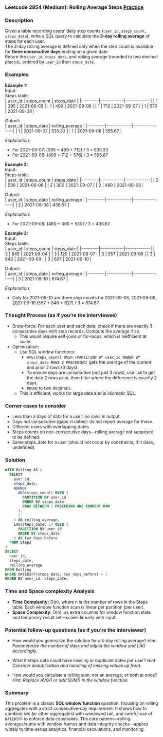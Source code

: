 ### Leetcode 2854 (Medium): Rolling Average Steps [Practice](https://leetcode.com/problems/rolling-average-steps)

### Description  
Given a table recording users’ daily step counts (`user_id`, `steps_count`, `steps_date`), write a SQL query to calculate the **3-day rolling average** of steps for each user.  
The 3-day rolling average is defined only when the step count is available for **three consecutive days** ending on a given date.  
Return the `user_id`, `steps_date`, and rolling average (rounded to two decimal places), ordered by `user_id` then `steps_date`.

### Examples  

**Example 1:**  
Input:  
Steps table:  
| user_id | steps_count | steps_date  |
|---------|------------|-------------|
| 1       | 395        | 2021-09-05  |
| 1       | 499        | 2021-09-06  |
| 1       | 712        | 2021-09-07  |
| 1       | 576        | 2021-09-08  |

Output:  
| user_id | steps_date  | rolling_average |
|---------|-------------|----------------|
| 1       | 2021-09-07  | 535.33         |
| 1       | 2021-09-08  | 595.67         |

*Explanation:*
- For 2021-09-07: (395 + 499 + 712) / 3 = 535.33
- For 2021-09-08: (499 + 712 + 576) / 3 = 595.67

**Example 2:**  
Input:  
Steps table:  
| user_id | steps_count | steps_date  |
|---------|------------|-------------|
| 2       | 530        | 2021-09-08  |
| 2       | 300        | 2021-09-07  |
| 2       | 480        | 2021-09-06  |

Output:  
| user_id | steps_date  | rolling_average |
|---------|-------------|----------------|
| 2       | 2021-09-08  | 436.67         |

*Explanation:*
- For 2021-09-08: (480 + 300 + 530) / 3 = 436.67

**Example 3:**  
Input:  
Steps table:  
| user_id | steps_count | steps_date  |
|---------|------------|-------------|
| 3       | 945        | 2021-09-04  |
| 3       | 120        | 2021-09-07  |
| 3       | 557        | 2021-09-08  |
| 3       | 840        | 2021-09-09  |
| 3       | 627        | 2021-09-10  |

Output:  
| user_id | steps_date  | rolling_average |
|---------|-------------|----------------|
| 3       | 2021-09-10  | 674.67         |

*Explanation:*
- Only for 2021-09-10 are there step counts for 2021-09-08, 2021-09-09, 2021-09-10 (557 + 840 + 627) / 3 = 674.67


### Thought Process (as if you’re the interviewee)  
- Brute-force: For each user and each date, check if there are exactly 3 consecutive days with step records. Compute the average if so.  
  - This would require self-joins or for-loops, which is inefficient at scale.
- Optimization:  
  - Use SQL window functions:
    - `AVG(steps_count) OVER (PARTITION BY user_id ORDER BY steps_date ROWS 2 PRECEDING)` gets the average of the current and prior 2 rows (3 days).
    - To ensure days are consecutive (not just 3 rows), use `LAG` to get the date 2 rows prior, then filter where the difference is exactly 2 days.
    - `ROUND` to two decimals.
  - This is efficient; works for large data and is idiomatic SQL.

### Corner cases to consider  
- Less than 3 days of data for a user: no rows in output.
- Days not consecutive (gaps in dates): do not report average for those.
- Different users with overlapping dates.
- Steps counts on non-consecutive days—rolling average not supposed to be defined.
- Same steps_date for a user (should not occur by constraints, if it does, undefined).

### Solution

```sql
WITH Rolling AS (
  SELECT
    user_id,
    steps_date,
    ROUND(
      AVG(steps_count) OVER (
        PARTITION BY user_id
        ORDER BY steps_date
        ROWS BETWEEN 2 PRECEDING AND CURRENT ROW
      ),
      2
    ) AS rolling_average,
    LAG(steps_date, 2) OVER (
      PARTITION BY user_id
      ORDER BY steps_date
    ) AS two_days_before
  FROM Steps
)
SELECT
  user_id,
  steps_date,
  rolling_average
FROM Rolling
WHERE DATEDIFF(steps_date, two_days_before) = 2
ORDER BY user_id, steps_date;
```

### Time and Space complexity Analysis  

- **Time Complexity:** O(n), where n is the number of rows in the Steps table. Each window function scan is linear per partition (per user).
- **Space Complexity:** O(n), as extra columns for window function state and temporary result set—scales linearly with input.

### Potential follow-up questions (as if you’re the interviewer)  

- How would you generalize the solution for a k-day rolling average?
  *Hint: Parameterize the number of days and adjust the window and LAG accordingly.*

- What if steps data could have missing or duplicate dates per user?
  *Hint: Consider deduplication and handling of missing values up front.*

- How would you calculate a rolling sum, not an average, or both at once?
  *Hint: Replace AVG() or add SUM() in the window function.*

### Summary
This problem is a classic **SQL window function** question, focusing on rolling aggregates with a strict consecutive-day requirement. It shows how to combine `AVG` (or other aggregates) with windowed `LAG`, and careful use of `DATEDIFF` to enforce data constraints. The core pattern—rolling averages/sums with window frames and data integrity checks—applies widely to time-series analytics, financial calculations, and monitoring.